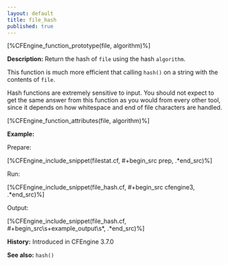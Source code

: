```yaml
---
layout: default
title: file_hash
published: true
---
```


[%CFEngine_function_prototype(file, algorithm)%]

**Description:** Return the hash of `file` using the hash `algorithm`.

This function is much more efficient that calling `hash()` on a string
with the contents of `file`.

Hash functions are extremely sensitive to input. You should not expect
to get the same answer from this function as you would from every other
tool, since it depends on how whitespace and end of file characters are
handled.

[%CFEngine_function_attributes(file, algorithm)%]

**Example:**

Prepare:

[%CFEngine_include_snippet(filestat.cf, #\+begin_src prep, .*end_src)%]

Run:

[%CFEngine_include_snippet(file_hash.cf, #\+begin_src cfengine3, .*end_src)%]

Output:

[%CFEngine_include_snippet(file_hash.cf, #\+begin_src\s+example_output\s*, .*end_src)%]

**History:** Introduced in CFEngine 3.7.0

**See also:** `hash()`
